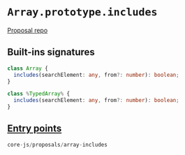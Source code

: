 # `Array.prototype.includes`
[Proposal repo](https://github.com/tc39/proposal-Array.prototype.includes)

## Built-ins signatures
```ts
class Array {
  includes(searchElement: any, from?: number): boolean;
}

class %TypedArray% {
  includes(searchElement: any, from?: number): boolean;
}
```

## [Entry points]({docs-version}/docs/usage#h-entry-points)
```ts
core-js/proposals/array-includes
```

